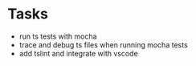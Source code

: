 # Tasks
* run ts tests with mocha
* trace and debug ts files when running mocha tests
* add tslint and integrate with vscode